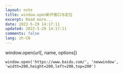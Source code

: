 ```yaml
---
layout: note
title: window.open新开窗口与定位
excerpt: Read more...
date: 2022-5-29 14:17:11
updated: 2022-5-29 14:17:11
comments: false
lang: zh-CN
---
```


window.open(url[, name, options])

`window.open('https://www.baidu.com/', 'newwindow', 'width=200,height=200,left=200,top=200')`
  